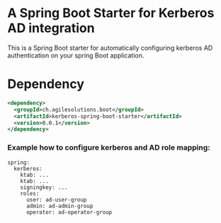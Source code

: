 # A Spring Boot Starter for Kerberos AD integration

This is a Spring Boot starter for automatically configuring kerberos AD authentication on your spring Boot application.


# Dependency

```xml
<dependency>
  <groupId>ch.agilesolutions.boot</groupId>
  <artifactId>kerberos-spring-boot-starter</artifactId>
  <version>0.0.1</version>
</dependency>
```


### Example how to configure kerberos and AD role mapping:

```
spring:
  kerberos:
	ktab: ...
	ktab: ...
	signingkey: ...
	roles:
	  user: ad-user-group
	  admin: ad-admin-group
	  operator: ad-operator-group
```
